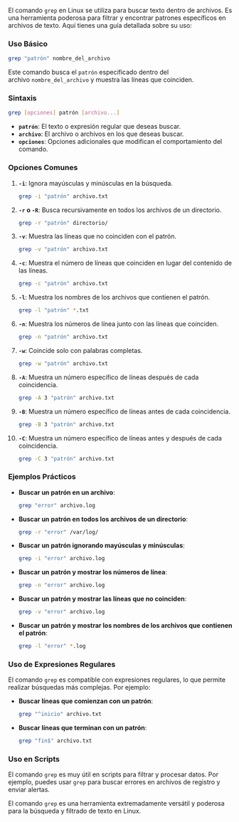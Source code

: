 El comando `grep` en Linux se utiliza para buscar texto dentro de archivos. Es una herramienta poderosa para filtrar y encontrar patrones específicos en archivos de texto. Aquí tienes una guía detallada sobre su uso:

### **Uso Básico**

```bash
grep "patrón" nombre_del_archivo
```

Este comando busca el `patrón` especificado dentro del archivo `nombre_del_archivo` y muestra las líneas que coinciden.

### **Sintaxis**

```bash
grep [opciones] patrón [archivo...]
```

- **`patrón`**: El texto o expresión regular que deseas buscar.
- **`archivo`**: El archivo o archivos en los que deseas buscar.
- **`opciones`**: Opciones adicionales que modifican el comportamiento del comando.

### **Opciones Comunes**

1. **`-i`**: Ignora mayúsculas y minúsculas en la búsqueda.
    
    ```bash
    grep -i "patrón" archivo.txt
    ```
    
2. **`-r` o `-R`**: Busca recursivamente en todos los archivos de un directorio.
    
    ```bash
    grep -r "patrón" directorio/
    ```
    
3. **`-v`**: Muestra las líneas que no coinciden con el patrón.
    
    ```bash
    grep -v "patrón" archivo.txt
    ```
    
4. **`-c`**: Muestra el número de líneas que coinciden en lugar del contenido de las líneas.
    
    ```bash
    grep -c "patrón" archivo.txt
    ```
    
5. **`-l`**: Muestra los nombres de los archivos que contienen el patrón.
    
    ```bash
    grep -l "patrón" *.txt
    ```
    
6. **`-n`**: Muestra los números de línea junto con las líneas que coinciden.
    
    ```bash
    grep -n "patrón" archivo.txt
    ```
    
7. **`-w`**: Coincide solo con palabras completas.
    
    ```bash
    grep -w "patrón" archivo.txt
    ```
    
8. **`-A`**: Muestra un número específico de líneas después de cada coincidencia.
    
    ```bash
    grep -A 3 "patrón" archivo.txt
    ```
    
9. **`-B`**: Muestra un número específico de líneas antes de cada coincidencia.
    
    ```bash
    grep -B 3 "patrón" archivo.txt
    ```
    
10. **`-C`**: Muestra un número específico de líneas antes y después de cada coincidencia.
    
    ```bash
    grep -C 3 "patrón" archivo.txt
    ```
    

### **Ejemplos Prácticos**

- **Buscar un patrón en un archivo**:
    
    ```bash
    grep "error" archivo.log
    ```
    
- **Buscar un patrón en todos los archivos de un directorio**:
    
    ```bash
    grep -r "error" /var/log/
    ```
    
- **Buscar un patrón ignorando mayúsculas y minúsculas**:
    
    ```bash
    grep -i "error" archivo.log
    ```
    
- **Buscar un patrón y mostrar los números de línea**:
    
    ```bash
    grep -n "error" archivo.log
    ```
    
- **Buscar un patrón y mostrar las líneas que no coinciden**:
    
    ```bash
    grep -v "error" archivo.log
    ```
    
- **Buscar un patrón y mostrar los nombres de los archivos que contienen el patrón**:
    
    ```bash
    grep -l "error" *.log
    ```
    

### **Uso de Expresiones Regulares**

El comando `grep` es compatible con expresiones regulares, lo que permite realizar búsquedas más complejas. Por ejemplo:

- **Buscar líneas que comienzan con un patrón**:
    
    ```bash
    grep "^inicio" archivo.txt
    ```
    
- **Buscar líneas que terminan con un patrón**:
    
    ```bash
    grep "fin$" archivo.txt
    ```
    

### **Uso en Scripts**

El comando `grep` es muy útil en scripts para filtrar y procesar datos. Por ejemplo, puedes usar `grep` para buscar errores en archivos de registro y enviar alertas.

El comando `grep` es una herramienta extremadamente versátil y poderosa para la búsqueda y filtrado de texto en Linux.